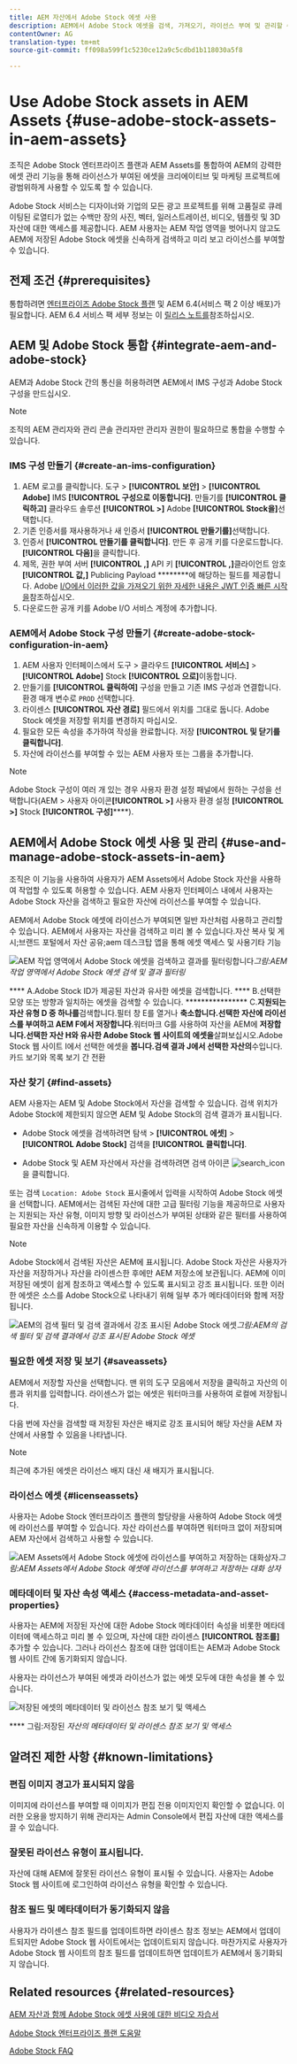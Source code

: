 ```yaml
---
title: AEM 자산에서 Adobe Stock 에셋 사용
description: AEM에서 Adobe Stock 에셋을 검색, 가져오기, 라이선스 부여 및 관리할 수 있습니다. 라이선스가 부여된 자산을 다른 AEM 자산으로 처리합니다.
contentOwner: AG
translation-type: tm+mt
source-git-commit: ff098a599f1c5230ce12a9c5cdbd1b118030a5f8

---
```



# Use Adobe Stock assets in AEM Assets {#use-adobe-stock-assets-in-aem-assets}

조직은 Adobe Stock 엔터프라이즈 플랜과 AEM Assets를 통합하여 AEM의 강력한 에셋 관리 기능을 통해 라이선스가 부여된 에셋을 크리에이티브 및 마케팅 프로젝트에 광범위하게 사용할 수 있도록 할 수 있습니다.

Adobe Stock 서비스는 디자이너와 기업의 모든 광고 프로젝트를 위해 고품질로 큐레이팅된 로열티가 없는 수백만 장의 사진, 벡터, 일러스트레이션, 비디오, 템플릿 및 3D 자산에 대한 액세스를 제공합니다. AEM 사용자는 AEM 작업 영역을 벗어나지 않고도 AEM에 저장된 Adobe Stock 에셋을 신속하게 검색하고 미리 보고 라이선스를 부여할 수 있습니다.

## 전제 조건 {#prerequisites}

통합하려면 [엔터프라이즈 Adobe Stock 플랜](https://stockenterprise.adobe.com/) 및 AEM 6.4(서비스 팩 2 이상 배포)가 필요합니다. AEM 6.4 서비스 팩 세부 정보는 이 [릴리스 노트를](/help/release-notes/sp-release-notes.md)참조하십시오.

## AEM 및 Adobe Stock 통합 {#integrate-aem-and-adobe-stock}

AEM과 Adobe Stock 간의 통신을 허용하려면 AEM에서 IMS 구성과 Adobe Stock 구성을 만드십시오.

>[!NOTE]
>
>조직의 AEM 관리자와 관리 콘솔 관리자만 관리자 권한이 필요하므로 통합을 수행할 수 있습니다.

### IMS 구성 만들기 {#create-an-ims-configuration}

1. AEM 로고를 클릭합니다. 도구 > **[!UICONTROL 보안]** > **[!UICONTROL Adobe]** IMS **[!UICONTROL 구성으로 이동합니다]**. 만들기를 **[!UICONTROL 클릭하고]** 클라우드 솔루션 **[!UICONTROL >]** Adobe **[!UICONTROL Stock을]**&#x200B;선택합니다.
1. 기존 인증서를 재사용하거나 새 인증서 **[!UICONTROL 만들기를]**&#x200B;선택합니다.
1. 인증서 **[!UICONTROL 만들기를 클릭합니다]**. 만든 후 공개 키를 다운로드합니다. **[!UICONTROL 다음]**&#x200B;을 클릭합니다.
1. 제목, 권한 부여 서버 **[!UICONTROL ,]** API 키 **[!UICONTROL ,]**&#x200B;클라이언트 암호 **[!UICONTROL 값,]** Publicing Payload ********&#x200B;에 해당하는 필드를 제공합니다. Adobe [I/O에서 이러한 값을 가져오기 위한 자세한 내용은 JWT 인증 빠른 시작을](https://www.adobe.io/authentication/auth-methods.html#!AdobeDocs/adobeio-auth/master/JWT/JWT.md)참조하십시오.
1. 다운로드한 공개 키를 Adobe I/O 서비스 계정에 추가합니다.

### AEM에서 Adobe Stock 구성 만들기 {#create-adobe-stock-configuration-in-aem}

1. AEM 사용자 인터페이스에서 도구 > 클라우드 **[!UICONTROL 서비스]** > **[!UICONTROL Adobe]** Stock **[!UICONTROL 으로]**&#x200B;이동합니다.
1. 만들기를 **[!UICONTROL 클릭하여]** 구성을 만들고 기존 IMS 구성과 연결합니다. 환경 매개 변수로 `PROD` 선택합니다.
1. 라이센스 **[!UICONTROL 자산 경로]** 필드에서 위치를 그대로 둡니다. Adobe Stock 에셋을 저장할 위치를 변경하지 마십시오.
1. 필요한 모든 속성을 추가하여 작성을 완료합니다. 저장 **[!UICONTROL 및 닫기를 클릭합니다]**.
1. 자산에 라이선스를 부여할 수 있는 AEM 사용자 또는 그룹을 추가합니다.

>[!NOTE]
>
>Adobe Stock 구성이 여러 개 있는 경우 사용자 환경 설정 패널에서 원하는 구성을 선택합니다(AEM > 사용자 아이콘&#x200B;**[!UICONTROL >]** 사용자 환경 설정 **[!UICONTROL >]** Stock **[!UICONTROL 구성]******).

## AEM에서 Adobe Stock 에셋 사용 및 관리 {#use-and-manage-adobe-stock-assets-in-aem}

조직은 이 기능을 사용하여 사용자가 AEM Assets에서 Adobe Stock 자산을 사용하여 작업할 수 있도록 허용할 수 있습니다. AEM 사용자 인터페이스 내에서 사용자는 Adobe Stock 자산을 검색하고 필요한 자산에 라이선스를 부여할 수 있습니다.

AEM에서 Adobe Stock 에셋에 라이선스가 부여되면 일반 자산처럼 사용하고 관리할 수 있습니다. AEM에서 사용자는 자산을 검색하고 미리 볼 수 있습니다.자산 복사 및 게시;브랜드 포털에서 자산 공유;aem 데스크탑 앱을 통해 에셋 액세스 및 사용기타 기능

![AEM 작업 영역에서 Adobe Stock 에셋을 검색하고 결과를 필터링합니다](assets/adobe-stock-search-results-workspace.png)*그림:AEM 작업 영역에서 Adobe Stock 에셋 검색 및 결과 필터링*

**** A.Adobe Stock ID가 제공된 자산과 유사한 에셋을 검색합니다. **** B.선택한 모양 또는 방향과 일치하는 에셋을 검색할 수 있습니다. **************** C.**지원되는 자산 유형 D 중 하나를**&#x200B;검색합니다.필터 창 E를 열거나 **축소합니다.선택한 자산에 라이선스를 부여하고 AEM F에서 저장합니다**.워터마크 G를 사용하여 자산을 AEM에 **저장합니다.선택한 자산 H와 유사한 Adobe Stock 웹 사이트의 에셋을**&#x200B;살펴보십시오.Adobe Stock 웹 사이트 I에서 선택한 에셋을 **봅니다.검색 결과 J에서 선택한 자산의**&#x200B;수입니다.카드 보기와 목록 보기 간 전환

### 자산 찾기 {#find-assets}

AEM 사용자는 AEM 및 Adobe Stock에서 자산을 검색할 수 있습니다. 검색 위치가 Adobe Stock에 제한되지 않으면 AEM 및 Adobe Stock의 검색 결과가 표시됩니다.

* Adobe Stock 에셋을 검색하려면 탐색 > **[!UICONTROL 에셋]** > **[!UICONTROL Adobe Stock]** 검색을 **[!UICONTROL 클릭합니다]**.

* Adobe Stock 및 AEM 자산에서 자산을 검색하려면 검색 아이콘 ![search_icon](assets/search_icon.png)을 클릭합니다.

또는 검색 `Location: Adobe Stock` 표시줄에서 입력을 시작하여 Adobe Stock 에셋을 선택합니다.  AEM에서는 검색된 자산에 대한 고급 필터링 기능을 제공하므로 사용자는 지원되는 자산 유형, 이미지 방향 및 라이선스가 부여된 상태와 같은 필터를 사용하여 필요한 자산을 신속하게 이용할 수 있습니다.

>[!NOTE]
>
>Adobe Stock에서 검색된 자산은 AEM에 표시됩니다. Adobe Stock 자산은 사용자가 자산을 [](aem-assets-adobe-stock.md#saveassets) 저장하거나 자산을 [](aem-assets-adobe-stock.md#licenseassets)라이센스한 후에만 AEM 저장소에 보관됩니다. AEM에 이미 저장된 에셋이 쉽게 참조하고 액세스할 수 있도록 표시되고 강조 표시됩니다. 또한 이러한 에셋은 소스를 Adobe Stock으로 나타내기 위해 일부 추가 메타데이터와 함께 저장됩니다.

![AEM의 검색 필터 및 검색 결과에서 강조 표시된 Adobe Stock 에셋](assets/aem-search-filters2.jpg)*그림:AEM의 검색 필터 및 검색 결과에서 강조 표시된 Adobe Stock 에셋*

### 필요한 에셋 저장 및 보기 {#saveassets}

AEM에서 저장할 자산을 선택합니다. 맨 위의 도구 모음에서 저장을 클릭하고 자산의 이름과 위치를 입력합니다. 라이센스가 없는 에셋은 워터마크를 사용하여 로컬에 저장됩니다.

다음 번에 자산을 검색할 때 저장된 자산은 배지로 강조 표시되어 해당 자산을 AEM 자산에서 사용할 수 있음을 나타냅니다.

>[!NOTE]
>
>최근에 추가된 에셋은 라이선스 배지 대신 새 배지가 표시됩니다.

### 라이선스 에셋 {#licenseassets}

사용자는 Adobe Stock 엔터프라이즈 플랜의 할당량을 사용하여 Adobe Stock 에셋에 라이선스를 부여할 수 있습니다. 자산 라이선스를 부여하면 워터마크 없이 저장되며 AEM 자산에서 검색하고 사용할 수 있습니다.

![AEM Assets에서 Adobe Stock 에셋에 라이선스를 부여하고 저장하는 대화](assets/aem-stock_licenseandsave.jpg)상자&#x200B;*그림:AEM Assets에서 Adobe Stock 에셋에 라이선스를 부여하고 저장하는 대화 상자*

### 메타데이터 및 자산 속성 액세스 {#access-metadata-and-asset-properties}

사용자는 AEM에 저장된 자산에 대한 Adobe Stock 메타데이터 속성을 비롯한 메타데이터에 액세스하고 미리 볼 수 있으며, 자산에 대한 라이센스 **[!UICONTROL 참조를]** 추가할 수 있습니다. 그러나 라이선스 참조에 대한 업데이트는 AEM과 Adobe Stock 웹 사이트 간에 동기화되지 않습니다.

사용자는 라이선스가 부여된 에셋과 라이선스가 없는 에셋 모두에 대한 속성을 볼 수 있습니다.

![저장된 에셋의 메타데이터 및 라이선스 참조 보기 및 액세스](assets/metadata_properties.jpg)

**** 그림:저장된 *자산의 메타데이터 및 라이센스 참조 보기 및 액세스*

## 알려진 제한 사항 {#known-limitations}

<!--These next 3 sections used to be accordions until converted to straight Markdown. When accordions are enabled, revert-->

### 편집 이미지 경고가 표시되지 않음

이미지에 라이선스를 부여할 때 이미지가 편집 전용 이미지인지 확인할 수 없습니다. 이러한 오용을 방지하기 위해 관리자는 Admin Console에서 편집 자산에 대한 액세스를 끌 수 있습니다.

### 잘못된 라이선스 유형이 표시됩니다.

자산에 대해 AEM에 잘못된 라이선스 유형이 표시될 수 있습니다. 사용자는 Adobe Stock 웹 사이트에 로그인하여 라이선스 유형을 확인할 수 있습니다.

### 참조 필드 및 메타데이터가 동기화되지 않음

사용자가 라이센스 참조 필드를 업데이트하면 라이센스 참조 정보는 AEM에서 업데이트되지만 Adobe Stock 웹 사이트에서는 업데이트되지 않습니다. 마찬가지로 사용자가 Adobe Stock 웹 사이트의 참조 필드를 업데이트하면 업데이트가 AEM에서 동기화되지 않습니다.

## Related resources {#related-resources}

[AEM 자산과 함께 Adobe Stock 에셋 사용에 대한 비디오 자습서](https://helpx.adobe.com/experience-manager/kt/assets/using/stock-assets-feature-video-use.html)

[Adobe Stock 엔터프라이즈 플랜 도움말](https://helpx.adobe.com/enterprise/using/adobe-stock-enterprise.html)

[Adobe Stock FAQ](https://helpx.adobe.com/stock/faq.html)

